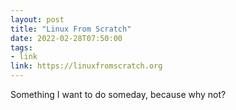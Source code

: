 ```yaml
---
layout: post
title: "Linux From Scratch"
date: 2022-02-28T07:50:00
tags:
- link
link: https://linuxfromscratch.org
---
```

Something I want to do someday, because why not?
